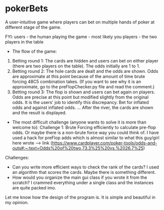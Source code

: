 # pokerBets
A user-intuitive game where players can bet on multiple hands of poker at different stage of the game.

FYI:
users - the human playing the game - most likely you
players - the two players in the table

- The flow of the game:
1. Betting round 1: The cards are hidden and users can bet on either player (there are two players on the table). The odds initially are 1 to 1.
2. Betting round 2: The hole cards are dealt and the odds are shown. Odds are approximate at this point because of the amount of time brute forcing 48C5 combination 
takes. (If you want to see why it is an approximate, go to the preFlopChecker.py file and read the comment.) 
3. Betting round 3: The flop is shown and users can bet again on players. Odds are precise at this point but modified slightly from the original odds. It is the 
users' job to identify this discrepancy. Bet for inflated odds and against inflated odds.
...
After the river, the cards are shown and the result is displayed.

- The most difficult challenge (anyone wants to solve it is more than welcome to):
Challenge 1: Brute Forcing efficiently to calculate pre-flop odds. Or maybe there is a non-brute force way you could think of. I have used a hack for preFlop
adds which is almost similar to what this guy/girl here wrote --> link (https://www.cardplayer.com/poker-tools/odds-and-outs#:~:text=Odds%20of%20two,73.3%25%20vs.%2026.7%25)

Challenges:
- Can you write more efficient ways to check the rank of the cards? I used an algorithm that scores the cards. Maybe there is something different.
- How would you organize the main gui class if you wrote it from the scratch? I crammed everything under a single class and the instances are quite packed imo.

Let me know how the design of the program is. It is simple and beautiful in my opinion.
